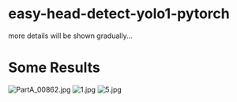 # easy-head-detect-yolo1-pytorch
more details will be shown gradually...

# Some Results
![PartA_00862.jpg](https://s2.loli.net/2022/05/16/lgJuknNPLI7j2eM.jpg)
![1.jpg](https://s2.loli.net/2022/05/16/rzg2ltGUCdvHKyQ.jpg)
![5.jpg](https://s2.loli.net/2022/05/16/aQUJjBmxPrfEVH3.jpg)
